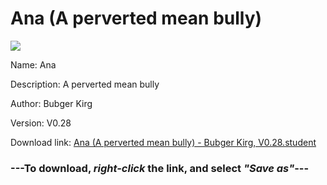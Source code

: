 # Ana (A perverted mean bully)

<img src = "https://raw.githubusercontent.com/Arbiter1223/Koukou-Gurashi-Custom-Students/master/Students/Files/Ana%20(A%20perverted%20mean%20bully).png">

Name: Ana

Description: A perverted mean bully

Author: Bubger Kirg

Version: V0.28

Download link: <a href="https://raw.githubusercontent.com/Arbiter1223/Koukou-Gurashi-Custom-Students/master/Students/Files/Ana%20(A%20perverted%20mean%20bully)%20-%20Bubger%20Kirg%2C%20V0.28.student">Ana (A perverted mean bully) - Bubger Kirg, V0.28.student</a>

### ---**To download, _right-click_ the link, and select _"Save as"_**---


